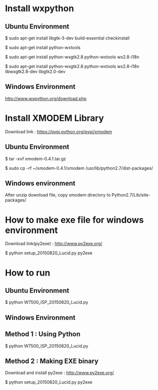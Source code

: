 # Install wxpython
## Ubuntu Environment
$ sudo apt-get install libgtk-3-dev build-essential checkinstall

$ sudo apt-get install python-wxtools

$ sudo apt-get install python-wxgtk2.8 python-wxtools wx2.8-i18n

$ sudo apt-get install python-wxgtk2.8 python-wxtools wx2.8-i18n libwxgtk2.8-dev libgtk2.0-dev


## Windows Environment
http://www.wxpython.org/download.php

# Install XMODEM Library
Download link : https://pypi.python.org/pypi/xmodem

## Ubuntu Environment
$ tar -xvf xmodem-0.4.1.tar.gz

$ sudo cp -rf  ~/xmodem-0.4.1/xmodem /usr/lib/python2.7/dist-packages/

## Windows environment
After unzip download file, copy xmodem directory to
Python2.7/Lib/site-packages/


# How to make exe file for windows environment
Download link(py2exe) : http://www.py2exe.org/

$ python setup_20150820_Lucid.py py2exe

# How to run
## Ubuntu Environment

$ python W7500_ISP_20150820_Lucid.py

## Windows Environment
## Method 1 : Using Python

$ python W7500_ISP_20150820_Lucid.py

## Method 2 : Making EXE binary
Download and install py2exe : http://www.py2exe.org/

$ python setup_20150820_Lucid.py py2exe


